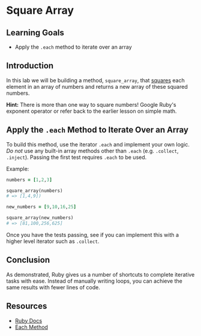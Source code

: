 # Square Array

## Learning Goals

- Apply the `.each` method to iterate over an array

## Introduction

In this lab we will be building a method, `square_array`, that
[squares](https://en.wikipedia.org/wiki/Square_(algebra)) each element in an
array of numbers and returns a new array of these squared numbers.

**Hint:** There is more than one way to square numbers! Google Ruby's exponent
operator or refer back to the earlier lesson on simple math.

## Apply the `.each` Method to Iterate Over an Array

To build this method, use the iterator `.each` and implement your own logic. *Do
not* use any built-in array methods other than `.each` (e.g. `.collect`,
`.inject`). Passing the first test requires `.each` to be used.

Example:

```ruby
numbers = [1,2,3]

square_array(numbers)
# => [1,4,9])

new_numbers = [9,10,16,25]

square_array(new_numbers)
# => [81,100,256,625]
```
Once you have the tests passing, see if you can implement this with a higher
level iterator such as `.collect`.

## Conclusion

As demonstrated, Ruby gives us a number of shortcuts to complete iterative tasks
with ease. Instead of manually writing loops, you can achieve the same results
with fewer lines of code.

## Resources
* [Ruby Docs](http://www.ruby-doc.org/core-2.1.2/)
* [Each Method](http://www.ruby-doc.org/core-2.1.2/Array.html#method-i-each)